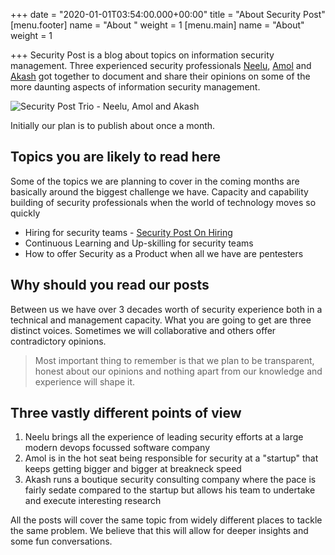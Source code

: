 +++
date = "2020-01-01T03:54:00.000+00:00"
title = "About Security Post"
[menu.footer]
name = "About "
weight = 1
[menu.main]
name = "About"
weight = 1

+++
Security Post is a blog about topics on information security management. Three experienced security professionals [Neelu](https://securitypost.in/author/neelu-tripathi/ "About Neelu"), [Amol](https://securitypost.in/author/amol-naik/ "About Amol") and [Akash](https://securitypost.in/author/akash-mahajan/ "About Akash") got together to document and share their opinions on some of the more daunting aspects of information security management.

![Security Post Trio - Neelu, Amol and Akash](/images/security-post-trio-smaller.jpg "Security Post Trio - Neelu, Amol and Akash")

Initially our plan is to publish about once a month.

## Topics you are likely to read here

Some of the topics we are planning to cover in the coming months are basically around the biggest challenge we have. Capacity and capability building of security professionals when the world of technology moves so quickly

* Hiring for security teams - [Security Post On Hiring](https://securitypost.in/categories/on-hiring/)
* Continuous Learning and Up-skilling for security teams
* How to offer Security as a Product when all we have are pentesters

## Why should you read our posts

Between us we have over 3 decades worth of security experience both in a technical and management capacity. What you are going to get are three distinct voices. Sometimes we will collaborative and others offer contradictory opinions.

> Most important thing to remember is that we plan to be transparent, honest about our opinions and nothing apart from our knowledge and experience will shape it.

## Three vastly different points of view

1. Neelu brings all the experience of leading security efforts at a large modern devops focussed software company
2. Amol is in the hot seat being responsible for security at a "startup" that keeps getting bigger and bigger at breakneck speed
3. Akash runs a boutique security consulting company where the pace is fairly sedate compared to the startup but allows his team to undertake and execute interesting research

All the posts will cover the same topic from widely different places to tackle the same problem. We believe that this will allow for deeper insights and some fun conversations.